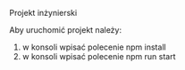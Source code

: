 Projekt inżynierski

Aby uruchomić projekt należy:
1. w konsoli wpisać polecenie npm install
2. w konsoli wpisać polecenie npm run start